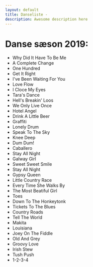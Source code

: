 ```yaml
---
layout: default
title: Danseliste -
description: Awesome description here
---
```



# Danse sæson 2019:


* Why Did It Have To Be Me
* A Complete Change
* One Hundred
* Get It Right
* I've Been Waiting For You
* Love Flow
* I Cloce My Eyes
* Tara's Dance
* Hell's Breakin' Loos
* We Only Live Once
* Hotel Angel
* Drink A Little Beer
* Graffiti
* Lonely Drum
* Speak To The Sky
* Knee Deep
* Dum Dum!
* Caballero
* Stay All Night
* Galway Girl
* Sweet Sweet Smile
* Stay All Night
* Gypsy Queen
* Little Country Race
* Every Time She Walks By
* The Most Beatiful Girl
* Toes
* Down To The Honkeytonk
* Tickets To The Blues
* Country Roads
* Tell The World
* Makita
* Louisiana
* Joey On The Fiddle
* Old And Grey
* Groovy Love
* Irish Stew
* Tush Push
* 1-2-3-4
